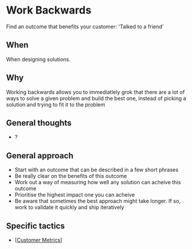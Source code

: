 # Work Backwards

Find an outcome that benefits your customer: 'Talked to a friend'

## When

When designing solutions.

## Why

Working backwards allows you to immediatlely grok that there are a lot of ways to solve a given problem and build the best one, instead of picking a solution and trying to fit it to the problem

## General thoughts

- ?

## General approach

- Start with an outcome that can be described in a few short phrases
- Be really clear on the benefits of this outcome
- Work out a way of measuring how well any solution can acheive this outcome
- Prioritise the highest impact one you can acheive
- Be aware that sometimes the best approach might take longer. If so, work to validate it quickly and ship iteratively

## Specific tactics

- [[Customer Metrics]]

[//begin]: # "Autogenerated link references for markdown compatibility"
[Customer Metrics]: customer-metrics "Customer Metrics"
[//end]: # "Autogenerated link references"